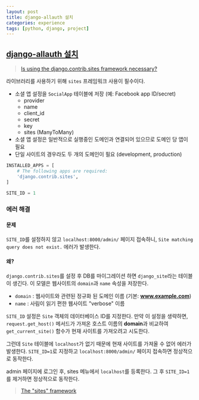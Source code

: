 ```yaml
---
layout: post
title: django-allauth 설치
categories: experience
tags: [python, django, project]
---
```



## [django-allauth 설치](https://django-allauth.readthedocs.io/en/latest/installation.html)

> [Is using the django.contrib.sites framework necessary?](https://github.com/pennersr/django-allauth/issues/57)

라이브러리를 사용하기 위해 `sites` 프레임워크 사용이 필수이다.
- 소셜 앱 설정을 `SocialApp` 테이블에 저장 (예: Facebook app ID/secret)
    - provider
    - name
    - client_id
    - secret
    - key
    - sites (ManyToMany)
- 소셜 앱 설정은 일반적으로 실행중인 도메인과 연결되어 있으므로 도메인 당 앱이 필요
- 단일 사이트의 경우라도 두 개의 도메인이 필요 (development, production)

```python
INSTALLED_APPS = [
    # The following apps are required:
    'django.contrib.sites',
]

SITE_ID = 1
```

### 에러 해결

#### 문제
`SITE_ID`를 설정하지 않고 `localhost:8000/admin/` 페이지 접속하니, `Site matching query does not exist.` 에러가 발생한다.

#### 왜?
`django.contrib.sites`를 설정 후 DB를 마이그레이션 하면 `django_site`라는 테이블이 생긴다. 이 모델은 웹사이트의 `domain`과 `name` 속성을 저장한다.
- `domain` : 웹사이트와 관련된 정규화 된 도메인 이름 (기본: **www.example.com**)
- `name` : 사림이 읽기 편한 웹사이트 "verbose" 이름

`SITE_ID` 설정은 `Site` 객체의 데이터베이스 ID를 지정한다. 만약 이 설정을 생략하면, `request.get_host()` 메서드가 가져온 호스트 이름의 **domain**과 비교하여 `get_current_site()` 함수가 현재 사이트를 가져오려고 시도한다.

그런데 `Site` 테이블에 `localhost`가 없기 때문에 현재 사이트를 가져올 수 없어 에러가 발생한다.
`SITE_ID=1`로 지정하고 `localhost:8000/admin/` 페이지 접속하면 정상적으로 동작한다.

admin 페이지에 로그인 후, sites 메뉴에서 `localhost`를 등록한다. 그 후 `SITE_ID=1`를 제거하면 정상적으로 동작한다.

> [The "sites" framework](https://docs.djangoproject.com/ko/1.11/ref/contrib/sites/)
